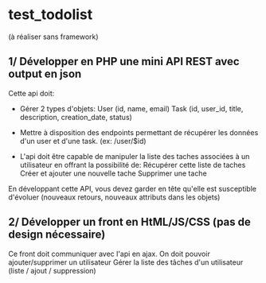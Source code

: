 # test_todolist

(à réaliser sans framework)

## 1/ Développer en PHP une mini API REST avec output en json

Cette api doit:

- Gérer 2 types d'objets:
User (id, name, email)
Task (id, user_id, title, description, creation_date, status)

- Mettre à disposition des endpoints permettant de récupérer les données d'un user et d'une task. (ex: /user/$id)

- L'api doit être capable de manipuler la liste des taches associées à un utilisateur en offrant la possibilité de:
Récupérer cette liste de taches
Créer et ajouter une nouvelle tache
Supprimer une tache

En développant cette API, vous devez garder en tête qu'elle est susceptible d'évoluer (nouveaux retours, nouveaux attributs dans les objets)

## 2/ Développer un front en HtML/JS/CSS (pas de design nécessaire)

Ce front doit communiquer avec l'api en ajax.
On doit pouvoir ajouter/supprimer un utilisateur
Gérer la liste des tâches d'un utilisateur (liste / ajout / suppression)
